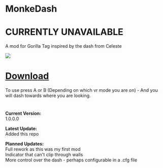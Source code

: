 # MonkeDash

# CURRENTLY UNAVAILABLE

A mod for Gorilla Tag inspired by the dash from Celeste

![](DashMonke.gif)

# [Download](https://github.com/TrueTamashii/MonkeDash/blob/main/MonkeDash.dll?raw=true)

To use press A or B (Depending on which vr mode you are on) - And you will dash towards where you are looking.

#

**Current Version:**
</br> 1.0.0.0

**Latest Update:**
</br> Added this repo

**Planned Updates:**
</br>Full rework as this was my first mod
</br> Indicator that can't clip through walls
</br> More control over the dash - perhaps configurable in a .cfg file
